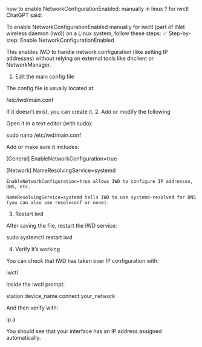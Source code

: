 how to enable NetworkConfigurationEnabled: manually in linux ? for iwctl
ChatGPT said:

To enable NetworkConfigurationEnabled manually for iwctl (part of iNet wireless daemon (iwd)) on a Linux system, follow these steps:
✅ Step-by-step: Enable NetworkConfigurationEnabled

This enables IWD to handle network configuration (like setting IP addresses) without relying on external tools like dhclient or NetworkManager.
1. Edit the main config file

The config file is usually located at:

/etc/iwd/main.conf

If it doesn’t exist, you can create it.
2. Add or modify the following

Open it in a text editor (with sudo):

sudo nano /etc/iwd/main.conf

Add or make sure it includes:

[General]
EnableNetworkConfiguration=true

[Network]
NameResolvingService=systemd

    EnableNetworkConfiguration=true allows IWD to configure IP addresses, DNS, etc.

    NameResolvingService=systemd tells IWD to use systemd-resolved for DNS (you can also use resolvconf or none).

3. Restart iwd

After saving the file, restart the IWD service:

sudo systemctl restart iwd

4. Verify it’s working

You can check that IWD has taken over IP configuration with:

iwctl

Inside the iwctl prompt:

station device_name connect your_network

And then verify with:

ip a

You should see that your interface has an IP address assigned automatically.

